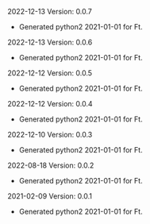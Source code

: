 2022-12-13 Version: 0.0.7
- Generated python2 2021-01-01 for Ft.

2022-12-13 Version: 0.0.6
- Generated python2 2021-01-01 for Ft.

2022-12-12 Version: 0.0.5
- Generated python2 2021-01-01 for Ft.

2022-12-12 Version: 0.0.4
- Generated python2 2021-01-01 for Ft.

2022-12-10 Version: 0.0.3
- Generated python2 2021-01-01 for Ft.

2022-08-18 Version: 0.0.2
- Generated python2 2021-01-01 for Ft.

2021-02-09 Version: 0.0.1
- Generated python2 2021-01-01 for Ft.

